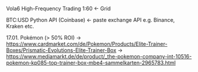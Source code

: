 



Vola6 High-Frequency Trading 1:60 <- Grid 



BTC:USD Python API (Coinbase) <- paste exchange API e.g. Binance, Kraken etc. 




17.01.
Pokémon (> 50% ROI) -> https://www.cardmarket.com/de/Pokemon/Products/Elite-Trainer-Boxes/Prismatic-Evolutions-Elite-Trainer-Box 
->
https://www.mediamarkt.de/de/product/_the-pokemon-company-int-10516-pokemon-kp085-top-trainer-box-mbe4-sammelkarten-2965783.html 
